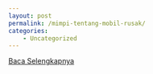 ```yaml
---
layout: post
permalink: /mimpi-tentang-mobil-rusak/
categories:
    - Uncategorized
---
```


[Baca Selengkapnya](/10)